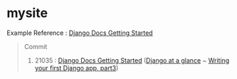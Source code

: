 # mysite
Example Reference : [Django Docs Getting Started](https://docs.djangoproject.com/ko/3.1/intro/)
> Commit
> 1. 21035 : [Django Docs Getting Started](https://docs.djangoproject.com/ko/3.1/intro/) ([Django at a glance](https://docs.djangoproject.com/ko/3.1/intro/overview/) ~ [Writing your first Django app, part3](https://docs.djangoproject.com/ko/3.1/intro/tutorial03/))
